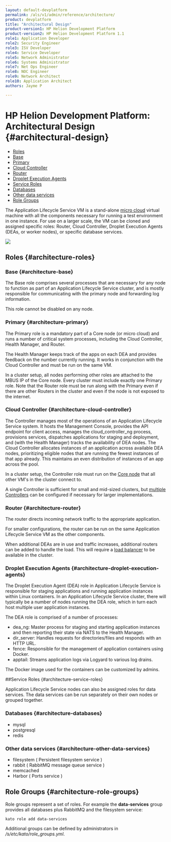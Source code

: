 ```yaml
---
layout: default-devplatform
permalink: /als/v1/admin/reference/architecture/
product: devplatform
title: "Architectural Design"
product-version1: HP Helion Development Platform
product-version2: HP Helion Development Platform 1.1
role1: Application Developer
role2: Security Engineer
role3: ISV Developer 
role4: Service Developer
role5: Network Administrator
role6: Systems Administrator 
role7: Net Ops Engineer 
role8: NOC Engineer 
role9: Network Architect 
role10: Application Architect 
authors: Jayme P

---
```

<!--UNDER REVISION-->

#  HP Helion Development Platform: Architectural Design {#architectural-design}

- [Roles](#architecture-roles)
 -   [Base](#architecture-base)
 -   [Primary](#architecture-primary)
 -   [Cloud Controller](#architecture-cloud-controller)
 -   [Router](#architecture-router)
 -   [Droplet Execution Agents](#architecture-droplet-execution-agents)
-   [Service Roles](#architecture-service-roles)
 -   [Databases](#architecture-databases)
 -   [Other data services](#architecture-other-data-services)
-   [Role Groups](#architecture-role-groups)

The Application Lifecycle Service VM is a stand-alone [micro cloud](/als/v1/user/reference/glossary/#term-micro-cloud) virtual machine with all the components necessary for running a test environment in one instance. For use on a larger scale, the VM can be cloned and assigned specific roles: Router, Cloud Controller, Droplet Execution
Agents (DEAs, or worker nodes), or specific database services.

<img src="/content/documentation/devplatform/helion/images/helion-architecture-diagram.png" />

## Roles {#architecture-roles}

### Base {#architecture-base}

The Base role comprises several processes that are necessary for any node to function as part of an Application Lifecycle Service cluster, and is mostly responsible for communicating with the primary node and forwarding log information.

This role cannot be disabled on any node.

### Primary {#architecture-primary}

The Primary role is a mandatory part of a Core node (or micro cloud) and runs a number of critical system processes, including the Cloud Controller, Health Manager, and Router.

The Health Manager keeps track of the apps on each DEA and provides feedback on the number currently running. It works in conjunction with the Cloud Controller and must be run on the same VM.

In a cluster setup, all nodes performing other roles are attached to the MBUS IP of the Core node. Every cluster must include exactly one Primary role. Note that the Router role must be run along with the Primary even if there are other Routers in the cluster and even if the node is not exposed to the internet.  

### Cloud Controller {#architecture-cloud-controller}

The Controller manages most of the operations of an Application Lifecycle Service system. It hosts the Management Console, provides the API endpoint for client access, manages the cloud\_controller\_ng process, provisions services, dispatches applications for staging and deployment, and (with the Health Manager) tracks the availability of DEA nodes. The Cloud Controller allocates instances of an application across available DEA nodes, prioritizing eligible nodes that are running the fewest instances of that app already. This maintains an even distribution of instances of an app across the pool. 

In a cluster setup, the Controller role must run on the [Core node](/als/v1/admin/cluster/#server-cluster-core-node) that all other VM's in the cluster connect to.

A single Controller is sufficient for small and mid-sized clusters, but [multiple Controllers](/als/v1/admin/cluster/#cluster-multi-controllers) can be configured if necessary for larger implementations.

### Router {#architecture-router}

The router directs incoming network traffic to the appropriate
application.

For smaller configurations, the router can be run on the same Application Lifecycle Service VM as the other components.

When additional DEAs are in use and traffic increases, additional
routers can be added to handle the load. This will require a [load
balancer](/als/v1/admin/cluster/#cluster-load-balancer) to be available
in the cluster.

### Droplet Execution Agents {#architecture-droplet-execution-agents}

The Droplet Execution Agent (DEA) role in Application Lifecycle Service is responsible for
staging applications and running application instances within Linux
containers. In an Application Lifecycle Service cluster, there will typically be a number of
nodes running the DEA role, which in turn each host multiple user
application instances.

The DEA role is comprised of a number of processes:

-   dea\_ng: Master process for staging and starting application instances and then reporting their state via NATS to the Health Manager.
-   dir\_server: Handles requests for directories/files and responds with an HTTP URL.
-   fence: Responsible for the management of application containers using Docker.
-   apptail: Streams application logs via Logyard to various log drains.

The Docker image used for the containers can be customized by admins.

##Service Roles {#architecture-service-roles}

Application Lifecycle Service nodes can also be assigned roles for data services. The data services can be run separately on their own nodes or grouped together.

### Databases {#architecture-databases}

-   mysql
-   postgresql
-   redis

### Other data services {#architecture-other-data-services}

-   filesystem ( Persistent filesystem service )
-   rabbit ( RabbitMQ message queue service )
-   memcached
-   Harbor ( Ports service )

## Role Groups {#architecture-role-groups}
Role groups represent a set of roles. For example the **data-services**
group provides all databases plus RabbitMQ and the filesystem service:

    kato role add data-services

Additional groups can be defined by administrators in
*/s/etc/kato/role\_groups.yml*.
